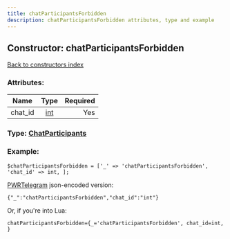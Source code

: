 ```yaml
---
title: chatParticipantsForbidden
description: chatParticipantsForbidden attributes, type and example
---
```

## Constructor: chatParticipantsForbidden  
[Back to constructors index](index.md)



### Attributes:

| Name     |    Type       | Required |
|----------|:-------------:|---------:|
|chat\_id|[int](../types/int.md) | Yes|



### Type: [ChatParticipants](../types/ChatParticipants.md)


### Example:

```
$chatParticipantsForbidden = ['_' => 'chatParticipantsForbidden', 'chat_id' => int, ];
```  

[PWRTelegram](https://pwrtelegram.xyz) json-encoded version:

```
{"_":"chatParticipantsForbidden","chat_id":"int"}
```


Or, if you're into Lua:  


```
chatParticipantsForbidden={_='chatParticipantsForbidden', chat_id=int, }

```


